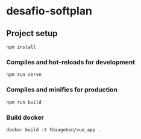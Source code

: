 # desafio-softplan

## Project setup
```
npm install
```

### Compiles and hot-reloads for development
```
npm run serve
```

### Compiles and minifies for production
```
npm run build
```

### Build docker
```
docker build -t thiagobsn/vue_app .
```


